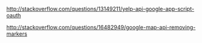 http://stackoverflow.com/questions/13149211/yelp-api-google-app-script-oauth

http://stackoverflow.com/questions/16482949/google-map-api-removing-markers